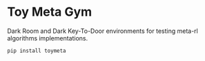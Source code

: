 # Toy Meta Gym
Dark Room and Dark Key-To-Door environments for testing meta-rl algorithms implementations.

```commandline
pip install toymeta
```
